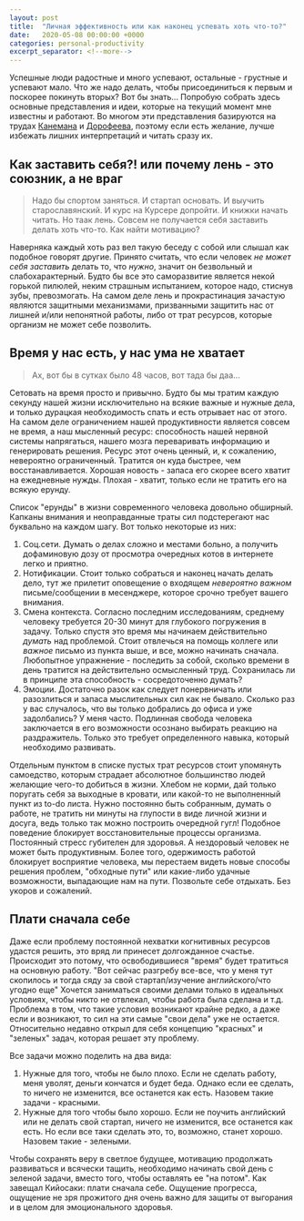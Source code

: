 ```yaml
---
layout: post
title:  "Личная эффективность или как наконец успевать хоть что-то?"
date:   2020-05-08 00:00:00 +0000
categories: personal-productivity
excerpt_separator: <!--more-->
---
```


Успешные люди радостные и много успевают, остальные - грустные и успевают мало. Что же надо делать, чтобы присоединиться к первым и
поскорее покинуть вторых? Вот бы знать... Попробую собрать здесь основные представления и идеи, которые на текущий момент мне известны и работают.<!--more-->
Во многом эти представления базируются на трудах [Канемана][kahneman] и [Дорофеева][jedi], поэтому если есть желание, лучше избежать лишних
интерпретаций и читать сразу их.

## Как заставить себя?! или почему лень - это союзник, а не враг
> Надо бы спортом заняться. И стартап основать. И выучить старославянский. И курс на Курсере допройти. И книжки начать читать.
Но таак лень. Совсем не получается себя заставить делать хоть что-то. Как найти мотивацию?

Наверняка каждый хоть раз вел такую беседу с собой или слышал как подобное говорят другие. Принято считать, что если человек
*не может себя заставить* делать то, что *нужно*, значит он безвольный и слабохарактерный. Будто бы все это саморазвитие является 
некой горькой пилюлей, неким страшным испытанием, которое надо, стиснув зубы, превозмогать. На самом деле лень и прокрастинация
зачастую являются защитными механизмами, призванными защитить нас от лишней и/или непонятной работы, либо от трат ресурсов, которые
организм не может себе позволить.

## Время у нас есть, у нас ума не хватает
> Ах, вот бы в сутках было 48 часов, вот тада бы даа...

Сетовать на время просто и привычно. Будто бы мы тратим каждую секунду нашей жизни исключительно на всякие важные и нужные дела, и только
дурацкая необходимость спать и есть отрывает нас от этого. На самом деле ограничением нашей продуктивности является совсем не время, 
а наш мысленный ресурс: способность нашей нервной системы напрягаться, нашего мозга переваривать информацию и генерировать решения.
Ресурс этот очень ценный, и, к сожалению, невероятно ограниченный. Тратится он куда быстрее, чем восстанавливается. Хорошая новость - запаса его
скорее всего хватит на ежедневные нужды. Плохая - хватит, только если не тратить его на всякую ерунду.

Список "ерунды" в жизни современного человека довольно обширный. Капканы внимания и неоправданные траты сил подстерегают нас буквально на каждом шагу.
Вот только некоторые из них:
1. Соц.сети. Думать о делах сложно и местами больно, а получить дофаминовую дозу от просмотра очередных котов в интернете легко и приятно.
2. Нотификации. Стоит только собраться и наконец начать делать дело, тут же прилетит оповещение о входящем *невероятно важном* письме/сообщении в месенджере,
которое срочно требует вашего внимания.
3. Смена контекста. Согласно последним исследованиям, среднему человеку требуется 20-30 минут для глубокого погружения в задачу. Только спустя это время мы начинаем
действительно *думать* над проблемой. Стоит отвлечься на помощь коллеге или *важное* письмо из пункта выше, и все, можно начинать сначала.
Любопытное упражнение - последить за собой, сколько времени в день тратится на действительно осмысленный труд. Сохранилась ли в принципе эта способность - 
сосредоточенно думать?
4. Эмоции. Достаточно разок как следует понервничать или разозлиться и запаса мыслительных сил как не бывало. Сколько раз у вас случалось, что вы только добрались
до офиса и уже задолбались? У меня часто. Подлинная свобода человека заключается в его возможности осознано выбирать реакцию на раздражитель. Только
это требует определенного навыка, который необходимо развивать.

Отдельным пунктом в списке пустых трат ресурсов стоит упомянуть самоедство, которым страдает абсолютное большинство людей желающие чего-то
добиться в жизни. Хлебом не корми, дай только поругать себя за выходные в кровати, или какой-то не выполненный пункт из  to-do листа.
Нужно постоянно быть собранным, думать о работе, не тратить ни минуты на глупости в виде личной жизни и досуга, ведь только так можно построить очередной гугл!
Подобное поведение блокирует восстановительные процессы организма. Постоянный стресс губителен для здоровья. А нездоровый человек не может быть продуктивным.
Более того, одержимость работой блокирует восприятие человека, мы перестаем видеть новые способы решения проблем, "обходные пути" или какие-либо
удачные возможности, выпадающие нам на пути. Позвольте себе отдыхать. Без укоров и сожалений.

## Плати сначала себе
Даже если проблему постоянной нехватки когнитивных ресурсов удастся решить, это вряд ли принесет долгожданное счастье.
Происходит это потому, что освободившиеся "время" будет тратиться на основную работу. "Вот сейчас разгребу все-все, что у меня тут скопилось и тогда сяду за свой стартап/изучение английского/что угодно еще"
Хочется заниматься своими делами только в идеальных условиях, чтобы никто не отвлекал, чтобы работа была сделана и т.д.
Проблема в том, что такие условия возникают крайне редко, а даже если и возникают, то сил на эти самые "свои дела" уже не остается.
Относительно недавно открыл для себя концепцию "красных" и "зеленых" задач, которая решает эту проблему.

Все задачи можно поделить на два вида:
1. Нужные для того, чтобы не было плохо. Если не сделать работу, меня уволят, деньги кончатся и будет беда. Однако если ее сделать, 
то ничего не изменится, все останется как есть. Назовем такие задачи - красными.
2. Нужные для того чтобы было хорошо. Если не поучить английский или не делать свой стартап, ничего не изменится, все останется как есть.
Но если все таки сделать это, то, возможно, станет хорошо. Назовем такие - зелеными.

Чтобы сохранять веру в светлое будущее, мотивацию продолжать развиваться и всячески тащить, необходимо начинать свой день с зеленой задачи,
вместо того, чтобы оставлять ее "на потом". Как завещал Кийосаки: плати сначала себе. Ощущение прогресса, ощущение не зря прожитого дня очень важно для
защиты от выгорания и в целом для эмоционального здоровья.


[jedi]: https://www.litres.ru/maksim-dorofeev/put-dzhedaya/
[kahneman]: https://www.amazon.com/Thinking-Fast-Slow-Daniel-Kahneman/dp/0374533555
